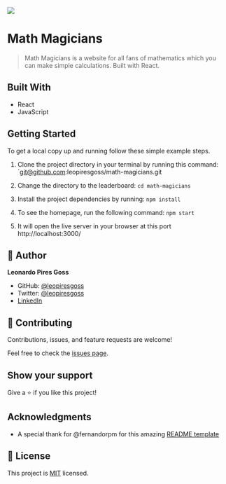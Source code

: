 ![](https://img.shields.io/badge/Microverse-blueviolet)

# Math Magicians

> Math Magicians is a website for all fans of mathematics which you can make simple calculations. Built with React.

## Built With

- React
- JavaScript

## Getting Started

To get a local copy up and running follow these simple example steps. 

1. Clone the project directory in your terminal by running this command:
`git@github.com:leopiresgoss/math-magicians.git

1. Change the directory to the leaderboard:
`cd math-magicians`

1. Install the project dependencies by running:
`npm install`

3. To see the homepage, run the following command:
`npm start`

1. It will open the live server in your browser at this port http://localhost:3000/

## 👤 Author

**Leonardo Pires Goss**

- GitHub: [@leopiresgoss](https://github.com/leopiresgoss)
- Twitter: [@leopiresgoss](https://twitter.com/leonardopgoss)
- [LinkedIn](https://www.linkedin.com/in/leonardogoss/)


## 🤝 Contributing

Contributions, issues, and feature requests are welcome!

Feel free to check the [issues page](../../issues/).

## Show your support

Give a ⭐️ if you like this project!

## Acknowledgments

- A special thank for @fernandorpm for this amazing [README template](https://github.com/microverseinc/readme-template)

## 📝 License

This project is [MIT](./MIT.md) licensed.


